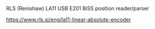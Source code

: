 RLS (Renishaw) LA11 USB E201 BiSS position reader/parser

https://www.rls.si/eng/la11-linear-absolute-encoder
